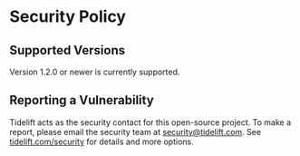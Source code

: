 # Security Policy

## Supported Versions

Version 1.2.0 or newer is currently supported.

## Reporting a Vulnerability

Tidelift acts as the security contact for this open-source project. To make a report, please email the security team at security@tidelift.com. See [tidelift.com/security](https://tidelift.com/security) for details and more options.

